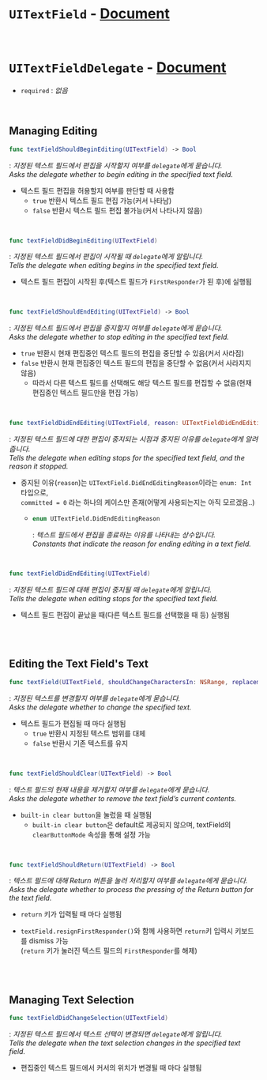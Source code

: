# `UITextField` - [Document](https://developer.apple.com/documentation/uikit/uitextfield)

<br>

# `UITextFieldDelegate` - [Document](https://developer.apple.com/documentation/uikit/uitextfielddelegate)

- `required` : *없음*

<br>

## Managing Editing

```swift
func textFieldShouldBeginEditing(UITextField) -> Bool
```
: *지정된 텍스트 필드에서 편집을 시작할지 여부를 `delegate`에게 묻습니다.*
<br>*Asks the delegate whether to begin editing in the specified text field.*

- 텍스트 필드 편집을 허용할지 여부를 판단할 때 사용함
  - `true` 반환시 텍스트 필드 편집 가능(커서 나타남)
  - `false` 반환시 텍스트 필드 편집 불가능(커서 나타나지 않음)

<br>

```swift
func textFieldDidBeginEditing(UITextField)
```
: *지정된 텍스트 필드에서 편집이 시작될 때 `delegate`에게 알립니다.*
<br>*Tells the delegate when editing begins in the specified text field.*
- 텍스트 필드 편집이 시작된 후(텍스트 필드가 `FirstResponder`가 된 후)에 실행됨

<br>

```swift
func textFieldShouldEndEditing(UITextField) -> Bool
```
: *지정된 텍스트 필드에서 편집을 중지할지 여부를 `delegate`에게 묻습니다.*
<br>*Asks the delegate whether to stop editing in the specified text field.*
- `true` 반환시 현재 편집중인 텍스트 필드의 편집을 중단할 수 있음(커서 사라짐)
- `false` 반환시 현재 편집중인 텍스트 필드의 편집을 중단할 수 없음(커서 사라지지 않음)
  - 따라서 다른 텍스트 필드를 선택해도 해당 텍스트 필드를 편집할 수 없음(현재 편집중인 텍스트 필드만을 편집 가능)

<br>

```swift
func textFieldDidEndEditing(UITextField, reason: UITextFieldDidEndEditingReason)
```
: *지정된 텍스트 필드에 대한 편집이 중지되는 시점과 중지된 이유를 `delegate`에게 알려줍니다.*
<br>*Tells the delegate when editing stops for the specified text field, and the reason it stopped.*
- 중지된 이유(`reason`)는 `UITextField.DidEndEditingReason`이라는 `enum: Int` 타입으로,<br>
  `committed = 0` 라는 하나의 케이스만 존재(어떻게 사용되는지는 아직 모르겠음..)
  - ```swift
    enum UITextField.DidEndEditingReason
    ```
    : *텍스트 필드에서 편집을 종료하는 이유를 나타내는 상수입니다.*
    <br>*Constants that indicate the reason for ending editing in a text field.*

<br>

```swift
func textFieldDidEndEditing(UITextField)
```
: *지정된 텍스트 필드에 대해 편집이 중지될 때 `delegate`에게 알립니다.*
<br>*Tells the delegate when editing stops for the specified text field.*
- 텍스트 필드 편집이 끝났을 때(다른 텍스트 필드를 선택했을 때 등) 실행됨

<br>
<br>

## Editing the Text Field's Text

```swift
func textField(UITextField, shouldChangeCharactersIn: NSRange, replacementString: String) -> Bool
```
: *지정된 텍스트를 변경할지 여부를 `delegate`에게 묻습니다.*
<br>*Asks the delegate whether to change the specified text.*

- 텍스트 필드가 편집될 때 마다 실행됨
  - `true` 반환시 지정된 텍스트 범위를 대체
  - `false` 반환시 기존 텍스트를 유지 

<br>

```swift
func textFieldShouldClear(UITextField) -> Bool
```
: *텍스트 필드의 현재 내용을 제거할지 여부를 `delegate`에게 묻습니다.*
<br>*Asks the delegate whether to remove the text field’s current contents.*

- `built-in clear button`을 눌렀을 때 실행됨
  - `built-in clear button`은 default로 제공되지 않으며, textField의 `clearButtonMode` 속성을 통해 설정 가능

<br>

```swift
func textFieldShouldReturn(UITextField) -> Bool
```
: *텍스트 필드에 대해 Return 버튼을 눌러 처리할지 여부를 `delegate`에게 묻습니다.*
<br>*Asks the delegate whether to process the pressing of the Return button for the text field.*

- `return` 키가 입력될 때 마다 실행됨

- `textField.resignFirstResponder()`와 함께 사용하면 `return`키 입력시 키보드를 dismiss 가능
  <br>(`return` 키가 눌러진 텍스트 필드의 `FirstResponder`를 해제)

<br>
<br>

## Managing Text Selection

```swift
func textFieldDidChangeSelection(UITextField)
```
: *지정된 텍스트 필드에서 텍스트 선택이 변경되면 `delegate`에게 알립니다.*
<br>*Tells the delegate when the text selection changes in the specified text field.*

- 편집중인 텍스트 필드에서 커서의 위치가 변경될 때 마다 실행됨
